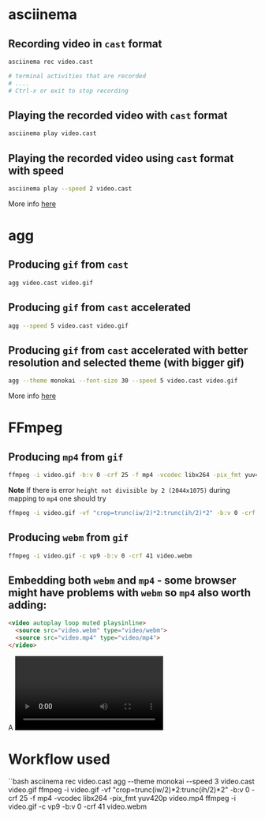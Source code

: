# **asciinema**

## Recording video in `cast` format

```bash
asciinema rec video.cast

# terminal activities that are recorded
# ....
# Ctrl-x or exit to stop recording
```

## Playing the recorded video with `cast` format

```bash
asciinema play video.cast
```

## Playing the recorded video using `cast` format with speed

```bash
asciinema play --speed 2 video.cast
```

More info [here](https://docs.asciinema.org/getting-started/#generating-a-gif)

# **agg**

## Producing `gif` from `cast`

```bash
agg video.cast video.gif
```

## Producing `gif` from `cast` accelerated

```bash
agg --speed 5 video.cast video.gif
```

## Producing `gif` from `cast` accelerated with better resolution and selected theme (with bigger gif)

```bash
agg --theme monokai --font-size 30 --speed 5 video.cast video.gif
```

More info [here](https://docs.asciinema.org/manual/agg/usage/)

# **FFmpeg**

## Producing `mp4` from `gif`

```bash
ffmpeg -i video.gif -b:v 0 -crf 25 -f mp4 -vcodec libx264 -pix_fmt yuv420p video.mp4
```

**Note** If there is error `height not divisible by 2 (2044x1075)` during mapping to `mp4` one should try

```bash
ffmpeg -i video.gif -vf "crop=trunc(iw/2)*2:trunc(ih/2)*2" -b:v 0 -crf 25 -f mp4 -vcodec libx264 -pix_fmt yuv420p video.mp4
```

## Producing `webm` from `gif`

```bash
ffmpeg -i video.gif -c vp9 -b:v 0 -crf 41 video.webm
```

## Embedding both `webm` and `mp4` - some browser might have problems with `webm` so `mp4` also worth adding:

```html
<video autoplay loop muted playsinline>
  <source src="video.webm" type="video/webm">
  <source src="video.mp4" type="video/mp4">
</video>
```

A <video> element with these attributes plays automatically, loops endlessly, plays no audio, and plays inline.
That is, not full screen. `webm` can be several time smaller than `mp4` and `gif` and hence quickly uploaded.

# Workflow used

``bash
asciinema rec video.cast
agg --theme monokai --speed 3 video.cast video.gif
ffmpeg -i video.gif -vf "crop=trunc(iw/2)*2:trunc(ih/2)*2" -b:v 0 -crf 25 -f mp4 -vcodec libx264 -pix_fmt yuv420p video.mp4
ffmpeg -i video.gif -c vp9 -b:v 0 -crf 41 video.webm
```